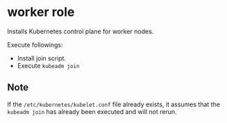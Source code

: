 # worker role

Installs Kubernetes control plane for worker nodes.

Execute followings:

* Install join script.
* Execute `kubeadm join`

## Note

If the `/etc/kubernetes/kubelet.conf` file already exists, 
it assumes that the `kubeadm join` has already been executed and will not rerun.
